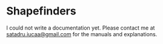 # Shapefinders

I could not write a documentation yet. Please contact me at satadru.iucaa@gmail.com for the manuals and explanations.
